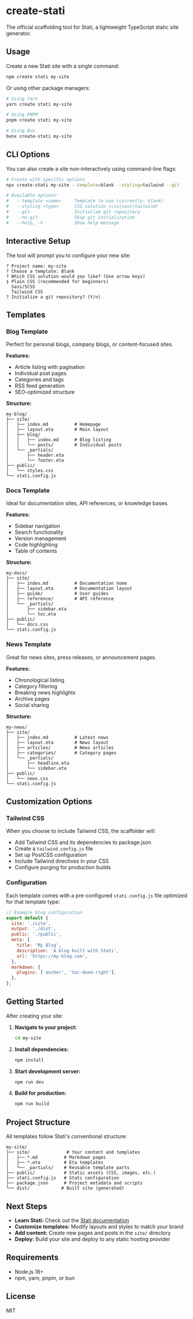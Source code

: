 # create-stati

The official scaffolding tool for Stati, a lightweight TypeScript static site generator.

## Usage

Create a new Stati site with a single command:

```bash
npm create stati my-site
```

Or using other package managers:

```bash
# Using Yarn
yarn create stati my-site

# Using PNPM
pnpm create stati my-site

# Using Bun
bunx create-stati my-site
```

## CLI Options

You can also create a site non-interactively using command-line flags:

```bash
# Create with specific options
npx create-stati my-site --template=blank --styling=tailwind --git

# Available options:
#   --template <name>     Template to use (currently: blank)
#   --styling <type>      CSS solution (css|sass|tailwind)
#   --git                 Initialize git repository
#   --no-git              Skip git initialization
#   --help, -h            Show help message
```

## Interactive Setup

The tool will prompt you to configure your new site:

```
? Project name: my-site
? Choose a template: Blank
? Which CSS solution would you like? (Use arrow keys)
❯ Plain CSS (recommended for beginners)
  Sass/SCSS
  Tailwind CSS
? Initialize a git repository? (Y/n)
```

## Templates

### Blog Template

Perfect for personal blogs, company blogs, or content-focused sites.

**Features:**

- Article listing with pagination
- Individual post pages
- Categories and tags
- RSS feed generation
- SEO-optimized structure

**Structure:**

```
my-blog/
├── site/
│   ├── index.md          # Homepage
│   ├── layout.eta        # Main layout
│   ├── blog/
│   │   ├── index.md      # Blog listing
│   │   └── posts/        # Individual posts
│   └── _partials/
│       ├── header.eta
│       └── footer.eta
├── public/
│   └── styles.css
└── stati.config.js
```

### Docs Template

Ideal for documentation sites, API references, or knowledge bases.

**Features:**

- Sidebar navigation
- Search functionality
- Version management
- Code highlighting
- Table of contents

**Structure:**

```
my-docs/
├── site/
│   ├── index.md          # Documentation home
│   ├── layout.eta        # Documentation layout
│   ├── guide/            # User guides
│   ├── reference/        # API reference
│   └── _partials/
│       ├── sidebar.eta
│       └── toc.eta
├── public/
│   └── docs.css
└── stati.config.js
```

### News Template

Great for news sites, press releases, or announcement pages.

**Features:**

- Chronological listing
- Category filtering
- Breaking news highlights
- Archive pages
- Social sharing

**Structure:**

```
my-news/
├── site/
│   ├── index.md          # Latest news
│   ├── layout.eta        # News layout
│   ├── articles/         # News articles
│   ├── categories/       # Category pages
│   └── _partials/
│       ├── headline.eta
│       └── sidebar.eta
├── public/
│   └── news.css
└── stati.config.js
```

## Customization Options

### Tailwind CSS

When you choose to include Tailwind CSS, the scaffolder will:

- Add Tailwind CSS and its dependencies to package.json
- Create a `tailwind.config.js` file
- Set up PostCSS configuration
- Include Tailwind directives in your CSS
- Configure purging for production builds

### Configuration

Each template comes with a pre-configured `stati.config.js` file optimized for that template type:

```javascript
// Example blog configuration
export default {
  site: './site',
  output: './dist',
  public: './public',
  meta: {
    title: 'My Blog',
    description: 'A blog built with Stati',
    url: 'https://my-blog.com',
  },
  markdown: {
    plugins: ['anchor', 'toc-done-right'],
  },
};
```

## Getting Started

After creating your site:

1. **Navigate to your project:**

   ```bash
   cd my-site
   ```

2. **Install dependencies:**

   ```bash
   npm install
   ```

3. **Start development server:**

   ```bash
   npm run dev
   ```

4. **Build for production:**
   ```bash
   npm run build
   ```

## Project Structure

All templates follow Stati's conventional structure:

```
my-site/
├── site/              # Your content and templates
│   ├── *.md          # Markdown pages
│   ├── *.eta         # Eta templates
│   └── _partials/    # Reusable template parts
├── public/           # Static assets (CSS, images, etc.)
├── stati.config.js   # Stati configuration
├── package.json      # Project metadata and scripts
└── dist/            # Built site (generated)
```

## Next Steps

- **Learn Stati:** Check out the [Stati documentation](https://github.com/ianchak/stati)
- **Customize templates:** Modify layouts and styles to match your brand
- **Add content:** Create new pages and posts in the `site/` directory
- **Deploy:** Build your site and deploy to any static hosting provider

## Requirements

- Node.js 18+
- npm, yarn, pnpm, or bun

## License

MIT
